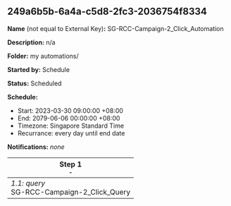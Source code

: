 ## 249a6b5b-6a4a-c5d8-2fc3-2036754f8334

**Name** (not equal to External Key)**:** SG-RCC-Campaign-2_Click_Automation

**Description:** n/a

**Folder:** my automations/

**Started by:** Schedule

**Status:** Scheduled

**Schedule:**

* Start: 2023-03-30 09:00:00 +08:00
* End: 2079-06-06 00:00:00 +08:00
* Timezone: Singapore Standard Time
* Recurrance: every day until end date

**Notifications:** _none_


| Step 1<br>_<small>-</small>_ |
| --- |
| _1.1: query_<br>SG-RCC-Campaign-2_Click_Query |
